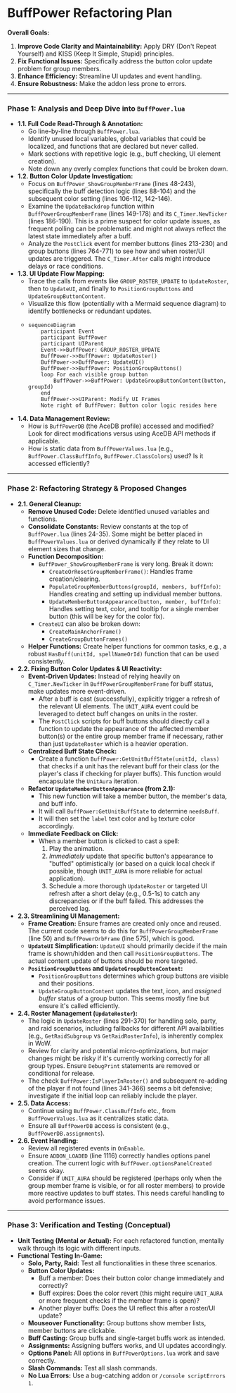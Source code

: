 # BuffPower Refactoring Plan

**Overall Goals:**

1.  **Improve Code Clarity and Maintainability:** Apply DRY (Don't Repeat Yourself) and KISS (Keep It Simple, Stupid) principles.
2.  **Fix Functional Issues:** Specifically address the button color update problem for group members.
3.  **Enhance Efficiency:** Streamline UI updates and event handling.
4.  **Ensure Robustness:** Make the addon less prone to errors.

---

### Phase 1: Analysis and Deep Dive into `BuffPower.lua`

*   **1.1. Full Code Read-Through & Annotation:**
    *   Go line-by-line through `BuffPower.lua`.
    *   Identify unused local variables, global variables that could be localized, and functions that are declared but never called.
    *   Mark sections with repetitive logic (e.g., buff checking, UI element creation).
    *   Note down any overly complex functions that could be broken down.
*   **1.2. Button Color Update Investigation:**
    *   Focus on `BuffPower_ShowGroupMemberFrame` (lines 48-243), specifically the buff detection logic (lines 88-104) and the subsequent color setting (lines 106-112, 142-146).
    *   Examine the `UpdateBackdrop` function within `BuffPowerGroupMemberFrame` (lines 149-178) and its `C_Timer.NewTicker` (lines 186-190). This is a prime suspect for color update issues, as frequent polling can be problematic and might not always reflect the latest state immediately after a buff.
    *   Analyze the `PostClick` event for member buttons (lines 213-230) and group buttons (lines 764-771) to see how and when roster/UI updates are triggered. The `C_Timer.After` calls might introduce delays or race conditions.
*   **1.3. UI Update Flow Mapping:**
    *   Trace the calls from events like `GROUP_ROSTER_UPDATE` to `UpdateRoster`, then to `UpdateUI`, and finally to `PositionGroupButtons` and `UpdateGroupButtonContent`.
    *   Visualize this flow (potentially with a Mermaid sequence diagram) to identify bottlenecks or redundant updates.
    *   ```mermaid
        sequenceDiagram
            participant Event
            participant BuffPower
            participant UIParent
            Event->>BuffPower: GROUP_ROSTER_UPDATE
            BuffPower->>BuffPower: UpdateRoster()
            BuffPower->>BuffPower: UpdateUI()
            BuffPower->>BuffPower: PositionGroupButtons()
            loop For each visible group button
                BuffPower->>BuffPower: UpdateGroupButtonContent(button, groupId)
            end
            BuffPower->>UIParent: Modify UI Frames
            Note right of BuffPower: Button color logic resides here
        ```
*   **1.4. Data Management Review:**
    *   How is `BuffPowerDB` (the AceDB profile) accessed and modified? Look for direct modifications versus using AceDB API methods if applicable.
    *   How is static data from `BuffPowerValues.lua` (e.g., `BuffPower.ClassBuffInfo`, `BuffPower.ClassColors`) used? Is it accessed efficiently?

---

### Phase 2: Refactoring Strategy & Proposed Changes

*   **2.1. General Cleanup:**
    *   **Remove Unused Code:** Delete identified unused variables and functions.
    *   **Consolidate Constants:** Review constants at the top of `BuffPower.lua` (lines 24-35). Some might be better placed in `BuffPowerValues.lua` or derived dynamically if they relate to UI element sizes that change.
    *   **Function Decomposition:**
        *   `BuffPower_ShowGroupMemberFrame` is very long. Break it down:
            *   `CreateOrResetGroupMemberFrame()`: Handles frame creation/clearing.
            *   `PopulateGroupMemberButtons(groupId, members, buffInfo)`: Handles creating and setting up individual member buttons.
            *   `UpdateMemberButtonAppearance(button, member, buffInfo)`: Handles setting text, color, and tooltip for a single member button (this will be key for the color fix).
        *   `CreateUI` can also be broken down:
            *   `CreateMainAnchorFrame()`
            *   `CreateGroupButtonFrames()`
    *   **Helper Functions:** Create helper functions for common tasks, e.g., a robust `HasBuff(unitId, spellNameOrId)` function that can be used consistently.
*   **2.2. Fixing Button Color Updates & UI Reactivity:**
    *   **Event-Driven Updates:** Instead of relying heavily on `C_Timer.NewTicker` in `BuffPowerGroupMemberFrame` for buff status, make updates more event-driven.
        *   After a buff is cast (successfully), explicitly trigger a refresh of the relevant UI elements. The `UNIT_AURA` event could be leveraged to detect buff changes on units in the roster.
        *   The `PostClick` scripts for buff buttons should directly call a function to update the appearance of the affected member button(s) or the entire group member frame if necessary, rather than just `UpdateRoster` which is a heavier operation.
    *   **Centralized Buff State Check:**
        *   Create a function `BuffPower:GetUnitBuffState(unitId, class)` that checks if a unit has the relevant buff for their class (or the player's class if checking for player buffs). This function would encapsulate the `UnitAura` iteration.
    *   **Refactor `UpdateMemberButtonAppearance` (from 2.1):**
        *   This new function will take a member button, the member's data, and buff info.
        *   It will call `BuffPower:GetUnitBuffState` to determine `needsBuff`.
        *   It will then set the `label` text color and `bg` texture color accordingly.
    *   **Immediate Feedback on Click:**
        *   When a member button is clicked to cast a spell:
            1.  Play the animation.
            2.  *Immediately* update that specific button's appearance to "buffed" optimistically (or based on a quick local check if possible, though `UNIT_AURA` is more reliable for actual application).
            3.  Schedule a more thorough `UpdateRoster` or targeted UI refresh after a short delay (e.g., 0.5-1s) to catch any discrepancies or if the buff failed. This addresses the perceived lag.
*   **2.3. Streamlining UI Management:**
    *   **Frame Creation:** Ensure frames are created only once and reused. The current code seems to do this for `BuffPowerGroupMemberFrame` (line 50) and `BuffPowerOrbFrame` (line 575), which is good.
    *   **`UpdateUI` Simplification:** `UpdateUI` should primarily decide if the main frame is shown/hidden and then call `PositionGroupButtons`. The actual content update of buttons should be more targeted.
    *   **`PositionGroupButtons` and `UpdateGroupButtonContent`:**
        *   `PositionGroupButtons` determines which group buttons are visible and their positions.
        *   `UpdateGroupButtonContent` updates the text, icon, and *assigned buffer* status of a group button. This seems mostly fine but ensure it's called efficiently.
*   **2.4. Roster Management (`UpdateRoster`):**
    *   The logic in `UpdateRoster` (lines 291-370) for handling solo, party, and raid scenarios, including fallbacks for different API availabilities (e.g., `GetRaidSubgroup` vs `GetRaidRosterInfo`), is inherently complex in WoW.
    *   Review for clarity and potential micro-optimizations, but major changes might be risky if it's currently working correctly for all group types. Ensure `DebugPrint` statements are removed or conditional for release.
    *   The check `BuffPower:IsPlayerInRoster()` and subsequent re-adding of the player if not found (lines 341-366) seems a bit defensive; investigate if the initial loop can reliably include the player.
*   **2.5. Data Access:**
    *   Continue using `BuffPower.ClassBuffInfo` etc., from `BuffPowerValues.lua` as it centralizes static data.
    *   Ensure all `BuffPowerDB` access is consistent (e.g., `BuffPowerDB.assignments`).
*   **2.6. Event Handling:**
    *   Review all registered events in `OnEnable`.
    *   Ensure `ADDON_LOADED` (line 1116) correctly handles options panel creation. The current logic with `BuffPower.optionsPanelCreated` seems okay.
    *   Consider if `UNIT_AURA` should be registered (perhaps only when the group member frame is visible, or for all roster members) to provide more reactive updates to buff states. This needs careful handling to avoid performance issues.

---

### Phase 3: Verification and Testing (Conceptual)

*   **Unit Testing (Mental or Actual):** For each refactored function, mentally walk through its logic with different inputs.
*   **Functional Testing In-Game:**
    *   **Solo, Party, Raid:** Test all functionalities in these three scenarios.
    *   **Button Color Updates:**
        *   Buff a member: Does their button color change immediately and correctly?
        *   Buff expires: Does the color revert (this might require `UNIT_AURA` or more frequent checks if the member frame is open)?
        *   Another player buffs: Does the UI reflect this after a roster/UI update?
    *   **Mouseover Functionality:** Group buttons show member lists, member buttons are clickable.
    *   **Buff Casting:** Group buffs and single-target buffs work as intended.
    *   **Assignments:** Assigning buffers works, and UI updates accordingly.
    *   **Options Panel:** All options in `BuffPowerOptions.lua` work and save correctly.
    *   **Slash Commands:** Test all slash commands.
    *   **No Lua Errors:** Use a bug-catching addon or `/console scriptErrors 1`.